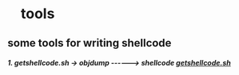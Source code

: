 #     tools
## some tools for writing shellcode
##### 1. getshellcode.sh -> objdump ------> shellcode [getshellcode.sh](https://github.com/yasong/shellcode/edit/master/tools/getshellcode.sh)
